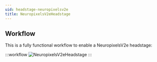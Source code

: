 ```yaml
---
uid: headstage-neuropixelsv2e
title: NeuropixelsV2eHeadstage
---
```


## Workflow

This is a fully functional workflow to enable a NeuropixelsV2e headstage:

:::workflow 
![NeuropixelsV2eHeadstage](~/workflows/headstage-neuropixelsv2e.bonsai)
:::
